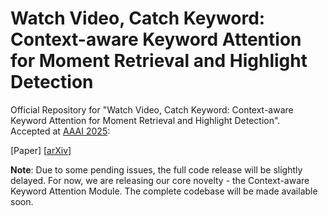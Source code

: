 # Watch Video, Catch Keyword: Context-aware Keyword Attention for Moment Retrieval and Highlight Detection
Official Repository for "Watch Video, Catch Keyword: Context-aware Keyword Attention for Moment Retrieval and Highlight Detection". <br/>
Accepted at [AAAI 2025](https://aaai.org/conference/aaai/aaai-25/): <br/>

[Paper] [[arXiv](https://arxiv.org/abs/2501.02504)]

**Note**: Due to some pending issues, the full code release will be slightly delayed. For now, we are releasing our core novelty - the Context-aware Keyword Attention Module. The complete codebase will be made available soon.
